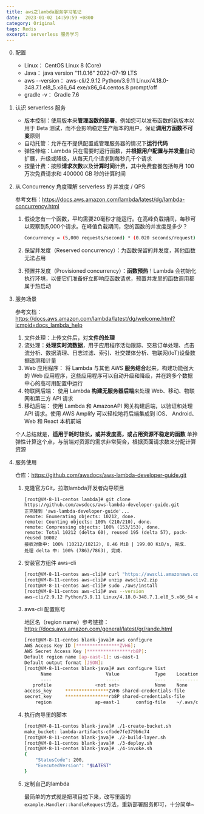 ```yaml
---
title: aws之lambda服务学习笔记
date:  2023-01-02 14:59:59 +0800
category: Original
tags: Redis
excerpt: serverless 服务学习
---
```


0. 配置
   - Linux：
     CentOS Linux 8 (Core)
   - Java：
     java version "11.0.16" 2022-07-19 LTS
   - aws --version：
     aws-cli/2.9.12 Python/3.9.11 Linux/4.18.0-348.7.1.el8_5.x86_64 exe/x86_64.centos.8 prompt/off
   - gradle -v：
     Gradle 7.6

1. 认识 serverless 服务

   - 版本控制：使用版本来**管理函数的部署**。例如您可以发布函数的新版本以用于 Beta 测试，而不会影响稳定生产版本的用户。保证**调用方函数不可变**原则
   - 自动托管：允许在不提供配置或管理服务器的情况下**运行代码**
   - 弹性伸缩：Lambda 只在需要时运行函数，并**根据用户配置与并发量**自动扩展，升级或降级，从每天几个请求到每秒几千个请求
   - 按量计费：按照**请求次数**以及**计算时间**计费，其中免费套餐包括每月 100 万次免费请求和 400000 GB 秒的计算时间

2. 从 Concurrency 角度理解 serverless 的 并发度 / QPS

   参考文档：<https://docs.aws.amazon.com/lambda/latest/dg/lambda-concurrency.html>

   1. 假设您有一个函数，平均需要20毫秒才能运行。在高峰负载期间，每秒可以观察到5,000个请求。在峰值负载期间，您的函数的并发度是多少？

      ```sh
      Concurrency = (5,000 requests/second) * (0.020 seconds/request) = 100
      ```

   2. 保留并发度（Reserved concurrency）：为函数保留的并发度，其他函数无法占用

   3. 预置并发度（Provisioned concurrency）：**函数预热**！Lambda 会初始化执行环境，以便它们准备好立即响应函数请求，预置并发里的函数调用都属于热启动

3. 服务场景

   参考文档：<https://docs.aws.amazon.com/lambda/latest/dg/welcome.html?icmpid=docs_lambda_help>

   1. 文件处理：上传文件后，对**文件的处理**
   2. 流处理：**处理实时流数据**，用于应用程序活动跟踪、交易订单处理、点击流分析、数据清理、日志过滤、索引、社交媒体分析、物联网(IoT)设备数据遥测和计量
   3. Web 应用程序： 将 Lambda 与其他 AWS **服务结合**起来，构建功能强大的 Web 应用程序，这些应用程序可以自动升级和降级，并在跨多个数据中心的高可用配置中运行
   4. 物联网后端： 使用 Lambda **构建无服务器后端**来处理 Web、移动、物联网和第三方 API 请求
   5. 移动后端： 使用 Lambda 和 AmazonAPI 网关构建后端，以验证和处理 API 请求。使用 AWS Amplify 可以轻松地将后端集成到 iOS、 Android、 Web 和 React 本机前端

   个人总结就是，**适用于耗时较长，或并发度高，或占用资源不稳定的函数**
   单拎弹性计算这个点，与前端对资源的需求非常契合，根据页面请求数来分配计算资源

4. 服务使用

   仓库：<https://github.com/awsdocs/aws-lambda-developer-guide.git>

   1. 克隆官方Git，拉取lambda开发者向导项目

      ```
      [root@VM-8-11-centos lambda]# git clone https://github.com/awsdocs/aws-lambda-developer-guide.git
      正克隆到 'aws-lambda-developer-guide'...
      remote: Enumerating objects: 10212, done.
      remote: Counting objects: 100% (210/210), done.
      remote: Compressing objects: 100% (153/153), done.
      remote: Total 10212 (delta 60), reused 195 (delta 57), pack-reused 10002
      接收对象中: 100% (10212/10212), 8.46 MiB | 199.00 KiB/s, 完成.
      处理 delta 中: 100% (7863/7863), 完成.
      ```

   2. 安装官方组件 aws-cli

      ```sh
      [root@VM-8-11-centos aws-cli]# curl "https://awscli.amazonaws.com/awscli-exe-linux-x86_64.zip" -o "awscliv2.zip"
      [root@VM-8-11-centos aws-cli]# unzip awscliv2.zip
      [root@VM-8-11-centos aws-cli]# sudo ./aws/install
      [root@VM-8-11-centos aws-cli]# aws --version
      aws-cli/2.9.12 Python/3.9.11 Linux/4.18.0-348.7.1.el8_5.x86_64 exe/x86_64.centos.8 prompt/off
      ```

   3. aws-cli 配置账号

      地区名（region name）参考链接：<https://docs.aws.amazon.com/general/latest/gr/rande.html>

      ```sh
      [root@VM-8-11-centos blank-java]# aws configure
      AWS Access Key ID [****************ZVH6]:
      AWS Secret Access Key [****************rb8P]:
      Default region name [ap-east-1]: us-east-1
      Default output format [​JSON]:
      [root@VM-8-11-centos blank-java]# aws configure list
            Name                    Value             Type    Location
            ----                    -----             ----    --------
         profile                <not set>             None    None
      access_key     ****************ZVH6 shared-credentials-file
      secret_key     ****************rb8P shared-credentials-file
          region                ap-east-1      config-file    ~/.aws/config
      ```

   4. 执行向导里的脚本

      ```sh
      [root@VM-8-11-centos blank-java]# ./1-create-bucket.sh
      make_bucket: lambda-artifacts-cfbde7fe379b6c74
      [root@VM-8-11-centos blank-java]# ./2-build-layer.sh
      [root@VM-8-11-centos blank-java]# ./3-deploy.sh
      [root@VM-8-11-centos blank-java]# ./4-invoke.sh
      {
          "StatusCode": 200,
          "ExecutedVersion": "$LATEST"
      }
      ```

   5. 定制自己的lambda

      最简单的方式就是把项目拉下来，改写里面的`example.Handler::handleRequest`方法，重新部署服务即可，十分简单~
